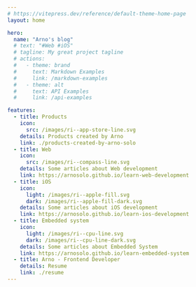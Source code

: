 ```yaml
---
# https://vitepress.dev/reference/default-theme-home-page
layout: home

hero:
  name: "Arno's blog"
  # text: "#Web #iOS"
  # tagline: My great project tagline
  # actions:
  #   - theme: brand
  #     text: Markdown Examples
  #     link: /markdown-examples
  #   - theme: alt
  #     text: API Examples
  #     link: /api-examples

features:
  - title: Products
    icon:
      src: /images/ri--app-store-line.svg
    details: Products created by Arno
    link: ./products-created-by-arno-solo
  - title: Web
    icon:
      src: /images/ri--compass-line.svg
    details: Some articles about Web development
    link: https://arnosolo.github.io/learn-web-development
  - title: iOS
    icon:
      light: /images/ri--apple-fill.svg
      dark: /images/ri--apple-fill-dark.svg
    details: Some articles about iOS development
    link: https://arnosolo.github.io/learn-ios-development
  - title: Embedded system
    icon:
      light: /images/ri--cpu-line.svg
      dark: /images/ri--cpu-line-dark.svg
    details: Some articles about Embedded System
    link: https://arnosolo.github.io/learn-embedded-system
  - title: Arno - Frontend Developer
    details: Resume
    link: ./resume
---
```


